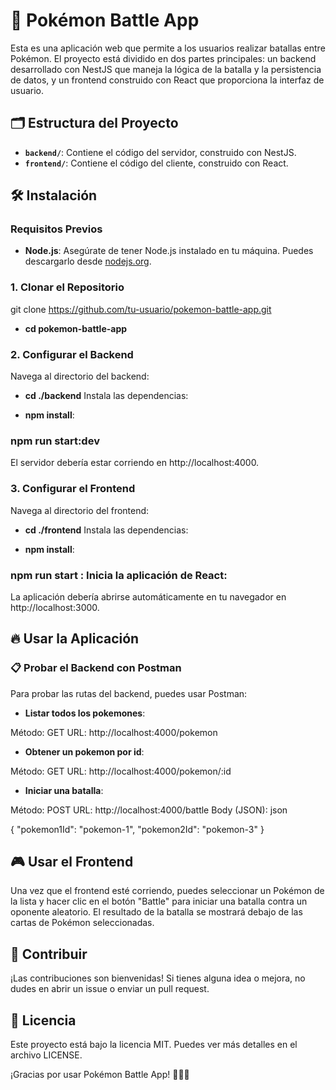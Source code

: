 # 🚀 Pokémon Battle App

Esta es una aplicación web que permite a los usuarios realizar batallas entre Pokémon. El proyecto está dividido en dos partes principales: un backend desarrollado con NestJS que maneja la lógica de la batalla y la persistencia de datos, y un frontend construido con React que proporciona la interfaz de usuario.

## 🗂 Estructura del Proyecto

- **`backend/`**: Contiene el código del servidor, construido con NestJS.
- **`frontend/`**: Contiene el código del cliente, construido con React.

## 🛠 Instalación

### Requisitos Previos

- **Node.js**: Asegúrate de tener Node.js instalado en tu máquina. Puedes descargarlo desde [nodejs.org](https://nodejs.org/).

### 1. Clonar el Repositorio


git clone https://github.com/tu-usuario/pokemon-battle-app.git

- **cd pokemon-battle-app**


### 2.  Configurar el Backend

Navega al directorio del backend:

  - **cd ./backend**
Instala las dependencias:

- **npm install**:

### npm run start:dev
El servidor debería estar corriendo en http://localhost:4000.

### 3.  Configurar el Frontend

Navega al directorio del frontend:

  - **cd ./frontend**
Instala las dependencias:

- **npm install**:

### npm run start : Inicia la aplicación de React:

La aplicación debería abrirse automáticamente en tu navegador en http://localhost:3000.


## 🔥 Usar la Aplicación
### 📋 Probar el Backend con Postman
Para probar las rutas del backend, puedes usar Postman:

- **Listar todos los pokemones**:

Método: GET
URL: http://localhost:4000/pokemon

- **Obtener un pokemon por id**:

Método: GET
URL: http://localhost:4000/pokemon/:id

- **Iniciar una batalla**:

Método: POST
URL: http://localhost:4000/battle
Body (JSON):
json

{
  "pokemon1Id": "pokemon-1",
  "pokemon2Id": "pokemon-3"
}

## 🎮 Usar el Frontend
Una vez que el frontend esté corriendo, puedes seleccionar un Pokémon de la lista y hacer clic en el botón "Battle" para iniciar una batalla contra un oponente aleatorio. El resultado de la batalla se mostrará debajo de las cartas de Pokémon seleccionadas.

## 🤝 Contribuir
¡Las contribuciones son bienvenidas! Si tienes alguna idea o mejora, no dudes en abrir un issue o enviar un pull request.

## 📄 Licencia
Este proyecto está bajo la licencia MIT. Puedes ver más detalles en el archivo LICENSE.

¡Gracias por usar Pokémon Battle App! 🎉🐱‍👤
